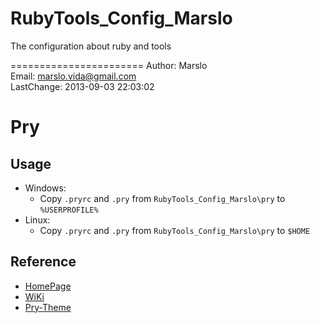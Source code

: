 RubyTools_Config_Marslo
=======================

The configuration about ruby and tools

=======================
       Author: Marslo  
        Email: marslo.vida@gmail.com  
   LastChange: 2013-09-03 22:03:02  

# Pry

## Usage
- Windows:
    - Copy `.pryrc` and `.pry` from `RubyTools_Config_Marslo\pry` to `%USERPROFILE%`
- Linux:
    - Copy `.pryrc` and `.pry` from `RubyTools_Config_Marslo\pry` to `$HOME`

## Reference
- [HomePage](https://github.com/pry/pry)
- [WiKi](https://github.com/pry/pry/wiki)
- [Pry-Theme](https://github.com/kyrylo/pry-theme)
